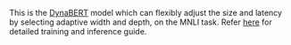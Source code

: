  This is the [DynaBERT](https://arxiv.org/abs/2004.04037) model which can flexibly adjust the size and latency by selecting adaptive width and depth, on the MNLI task. Refer [here](https://github.com/huawei-noah/Pretrained-Language-Model/tree/master/DynaBERT)
 for detailed training and inference guide.
